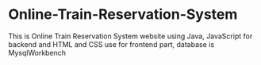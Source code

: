 # Online-Train-Reservation-System
This is Online Train Reservation System website using Java, JavaScript for backend and HTML and CSS use for frontend part, database is MysqlWorkbench
